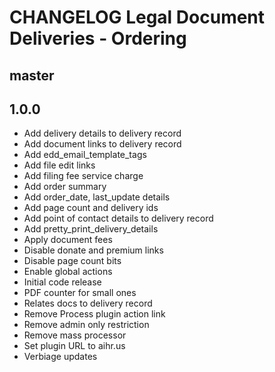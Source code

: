 # CHANGELOG Legal Document Deliveries - Ordering

## master

## 1.0.0
* Add delivery details to delivery record
* Add document links to delivery record
* Add edd_email_template_tags
* Add file edit links
* Add filing fee service charge
* Add order summary
* Add order_date, last_update details
* Add page count and delivery ids
* Add point of contact details to delivery record
* Add pretty_print_delivery_details
* Apply document fees
* Disable donate and premium links
* Disable page count bits
* Enable global actions
* Initial code release 
* PDF counter for small ones
* Relates docs to delivery record
* Remove Process plugin action link
* Remove admin only restriction
* Remove mass processor
* Set plugin URL to aihr.us
* Verbiage updates